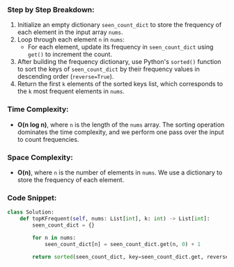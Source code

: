 ### Step by Step Breakdown:
1. Initialize an empty dictionary `seen_count_dict` to store the frequency of each element in the input array `nums`.
2. Loop through each element `n` in `nums`:
   - For each element, update its frequency in `seen_count_dict` using `get()` to increment the count.
3. After building the frequency dictionary, use Python's `sorted()` function to sort the keys of `seen_count_dict` by their frequency values in descending order (`reverse=True`).
4. Return the first `k` elements of the sorted keys list, which corresponds to the `k` most frequent elements in `nums`.

### Time Complexity:
- **O(n log n)**, where `n` is the length of the `nums` array. The sorting operation dominates the time complexity, and we perform one pass over the input to count frequencies.

### Space Complexity:
- **O(n)**, where `n` is the number of elements in `nums`. We use a dictionary to store the frequency of each element.

### Code Snippet:
```python
class Solution:
    def topKFrequent(self, nums: List[int], k: int) -> List[int]:
        seen_count_dict = {}

        for n in nums:
            seen_count_dict[n] = seen_count_dict.get(n, 0) + 1
            
        return sorted(seen_count_dict, key=seen_count_dict.get, reverse=True)[:k]
